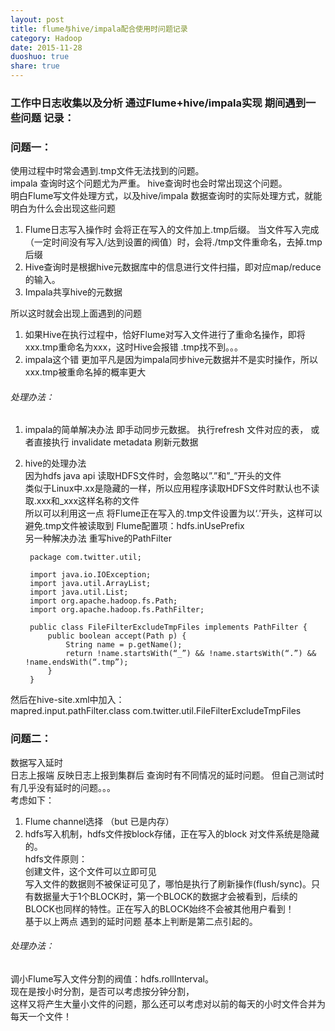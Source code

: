 ```yaml
---
layout: post
title: flume与hive/impala配合使用时问题记录
category: Hadoop
date: 2015-11-28
duoshuo: true
share: true
---
```


### 工作中日志收集以及分析  通过Flume+hive/impala实现 期间遇到一些问题  记录：  

### 问题一：
使用过程中时常会遇到.tmp文件无法找到的问题。    
impala 查询时这个问题尤为严重。 hive查询时也会时常出现这个问题。  
明白Flume写文件处理方式，以及hive/impala 数据查询时的实际处理方式，就能明白为什么会出现这些问题   

1. Flume日志写入操作时 会将正在写入的文件加上.tmp后缀。 当文件写入完成（一定时间没有写入/达到设置的阀值）时，会将./tmp文件重命名，去掉.tmp后缀  
2. Hive查询时是根据hive元数据库中的信息进行文件扫描，即对应map/reduce的输入。  
3. Impala共享hive的元数据  
 
所以这时就会出现上面遇到的问题  
1. 如果Hive在执行过程中，恰好Flume对写入文件进行了重命名操作，即将xxx.tmp重命名为xxx，这时Hive会报错  .tmp找不到。。。  
2. impala这个错  更加平凡是因为impala同步hive元数据并不是实时操作，所以xxx.tmp被重命名掉的概率更大  

###### 处理办法：    

1. impala的简单解决办法 即手动同步元数据。 执行refresh 文件对应的表， 或者直接执行 invalidate metadata 刷新元数据  

2. hive的处理办法   
因为hdfs java api 读取HDFS文件时，会忽略以”.”和”_”开头的文件  
类似于Linux中.xx是隐藏的一样，所以应用程序读取HDFS文件时默认也不读取.xxx和_xxx这样名称的文件  
所以可以利用这一点 将Flume正在写入的.tmp文件设置为以‘.’开头，这样可以避免.tmp文件被读取到
Flume配置项：hdfs.inUsePrefix  
另一种解决办法 重写hive的PathFilter  

		package com.twitter.util;
		
		import java.io.IOException;
		import java.util.ArrayList;
		import java.util.List;
		import org.apache.hadoop.fs.Path;
		import org.apache.hadoop.fs.PathFilter;
		
		public class FileFilterExcludeTmpFiles implements PathFilter {
		    public boolean accept(Path p) {
		        String name = p.getName();
		        return !name.startsWith(“_”) && !name.startsWith(“.”) && !name.endsWith(“.tmp”);
		    }
		}

然后在hive-site.xml中加入：  
		<property>
		    <name>mapred.input.pathFilter.class</name>
		    <value>com.twitter.util.FileFilterExcludeTmpFiles</value>
		</property>



### 问题二：  

数据写入延时  
日志上报端 反映日志上报到集群后 查询时有不同情况的延时问题。 但自己测试时有几乎没有延时的问题。。。    
考虑如下：  
1. Flume channel选择 （but 已是内存）  
2. hdfs写入机制，hdfs文件按block存储，正在写入的block 对文件系统是隐藏的。  
hdfs文件原则：    
创建文件，这个文件可以立即可见  
写入文件的数据则不被保证可见了，哪怕是执行了刷新操作(flush/sync)。只有数据量大于1个BLOCK时，第一个BLOCK的数据才会被看到，后续的BLOCK也同样的特性。正在写入的BLOCK始终不会被其他用户看到！   
基于以上两点  遇到的延时问题 基本上判断是第二点引起的。  
###### 处理办法：  
调小Flume写入文件分割的阀值：hdfs.rollInterval。  
现在是按小时分割，是否可以考虑按分钟分割，  
这样又将产生大量小文件的问题，那么还可以考虑对以前的每天的小时文件合并为每天一个文件！   


